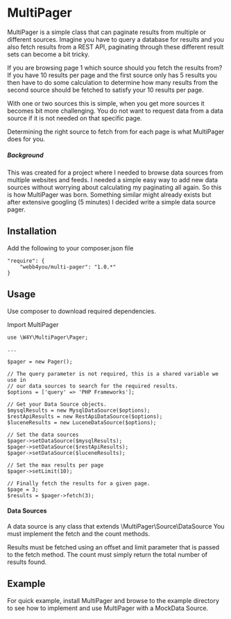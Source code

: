 MultiPager
===========

MultiPager is a simple class that can paginate results from multiple or different sources.
Imagine you have to query a database for results and you also fetch results from a REST API, paginating through
these different result sets can become a bit tricky.

If you are browsing page 1 which source should you fetch the results from?
If you have 10 results per page and the first source only has 5 results you then have to do some
calculation to determine how many results from the second source should be fetched to satisfy your 10
results per page.

With one or two sources this is simple, when you get more sources it becomes bit more challenging.
You do not want to request data from a data source if it is not needed on that specific page.

Determining the right source to fetch from for each page is what MultiPager does for you.

##### Background
This was created for a project where I needed to browse data sources from multiple websites and feeds.
I needed a simple easy way to add new data sources without worrying about calculating my paginating all again.
So this is how MultiPager was born. Something similar might already exists but after extensive googling (5 minutes) I
decided write a simple data source pager.

Installation
------------
Add the following to your composer.json file

	"require": {
		"webb4you/multi-pager": "1.0.*"
	}

Usage
-----

Use composer to download required dependencies.

Import MultiPager

    use \W4Y\MultiPager\Pager;

    ...

    $pager = new Pager();

    // The query parameter is not required, this is a shared variable we use in
    // our data sources to search for the required results.
    $options = ['query' => 'PHP Frameworks'];

    // Get your Data Source objects.
    $mysqlResults = new MysqlDataSource($options);
    $restApiResults = new RestApiDataSource($options);
    $luceneResults = new LuceneDataSource($options);

    // Set the data sources
    $pager->setDataSource($mysqlResults);
    $pager->setDataSource($restApiResults);
    $pager->setDataSource($luceneResults);

    // Set the max results per page
    $pager->setLimit(10);

    // Finally fetch the results for a given page.
    $page = 3;
    $results = $pager->fetch(3);

#### Data Sources

A data source is any class that extends \MultiPager\Source\DataSource
You must implement the fetch and the count methods.

Results must be fetched using an offset and limit parameter that is passed to the fetch method.
The count must simply return the total number of results found.

Example
-----

For quick example, install MultiPager and browse to the example directory to see how to implement and use MultiPager
with a MockData Source.

